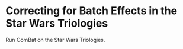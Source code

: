 # Correcting for Batch Effects in the Star Wars Triologies

Run ComBat on the Star Wars Triologies.

